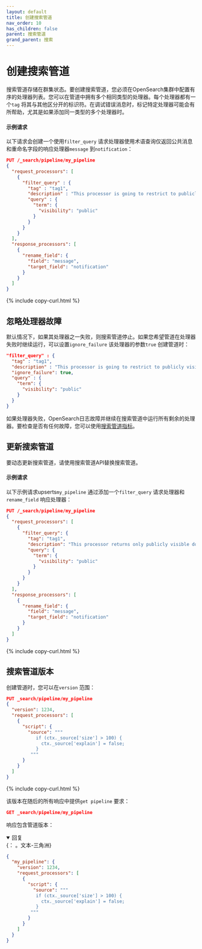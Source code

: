 ```yaml
---
layout: default
title: 创建搜索管道
nav_order: 10
has_children: false
parent: 搜索管道
grand_parent: 搜索
---
```


# 创建搜索管道

搜索管道存储在群集状态。要创建搜索管道，您必须在OpenSearch集群中配置有序的处理器列表。您可以在管道中拥有多个相同类型的处理器。每个处理器都有一个`tag` 将其与其他区分开的标识符。在调试错误消息时，标记特定处理器可能会有所帮助，尤其是如果添加同一类型的多个处理器时。

#### 示例请求

以下请求会创建一个使用`filter_query` 请求处理器使用术语查询仅返回公共消息和重命名字段的响应处理器`message` 到`notification`：

```json
PUT /_search/pipeline/my_pipeline 
{
  "request_processors": [
    {
      "filter_query" : {
        "tag" : "tag1",
        "description" : "This processor is going to restrict to publicly visible documents",
        "query" : {
          "term": {
            "visibility": "public"
          }
        }
      }
    }
  ],
  "response_processors": [
    {
      "rename_field": {
        "field": "message",
        "target_field": "notification"
      }
    }
  ]
}
```
{% include copy-curl.html %}

## 忽略处理器故障

默认情况下，如果其处理器之一失败，则搜索管道停止。如果您希望管道在处理器失败时继续运行，可以设置`ignore_failure` 该处理器的参数`true` 创建管道时：

```json
"filter_query" : {
  "tag" : "tag1",
  "description" : "This processor is going to restrict to publicly visible documents",
  "ignore_failure": true,
  "query" : {
    "term": {
      "visibility": "public"
    }
  }
}
```

如果处理器失败，OpenSearch日志故障并继续在搜索管道中运行所有剩余的处理器。要检查是否有任何故障，您可以使用[搜索管道指标]({{site.url}}{{site.baseurl}}/search-plugins/search-pipelines/search-pipeline-metrics/)。

## 更新搜索管道

要动态更新搜索管道，请使用搜索管道API替换搜索管道。

#### 示例请求

以下示例请求upserts`my_pipeline` 通过添加一个`filter_query` 请求处理器和`rename_field` 响应处理器：

```json
PUT /_search/pipeline/my_pipeline
{
  "request_processors": [
    {
      "filter_query": {
        "tag": "tag1",
        "description": "This processor returns only publicly visible documents",
        "query": {
          "term": {
            "visibility": "public"
          }
        }
      }
    }
  ],
  "response_processors": [
    {
      "rename_field": {
        "field": "message",
        "target_field": "notification"
      }
    }
  ]
}
```
{% include copy-curl.html %}

## 搜索管道版本

创建管道时，您可以在`version` 范围：

```json
PUT _search/pipeline/my_pipeline
{
  "version": 1234,
  "request_processors": [
    {
      "script": {
        "source": """
           if (ctx._source['size'] > 100) {
             ctx._source['explain'] = false;
           }
         """
      }
    }
  ]
}
```
{% include copy-curl.html %}

该版本在随后的所有响应中提供`get pipeline` 要求：

```json
GET _search/pipeline/my_pipeline
```

响应包含管道版本：

<details open markdown="block">
  <summary>
    回复
  </summary>
  {： 。文本-三角洲}

```json
{
  "my_pipeline": {
    "version": 1234,
    "request_processors": [
      {
        "script": {
          "source": """
           if (ctx._source['size'] > 100) {
             ctx._source['explain'] = false;
           }
         """
        }
      }
    ]
  }
}
```
</details>

